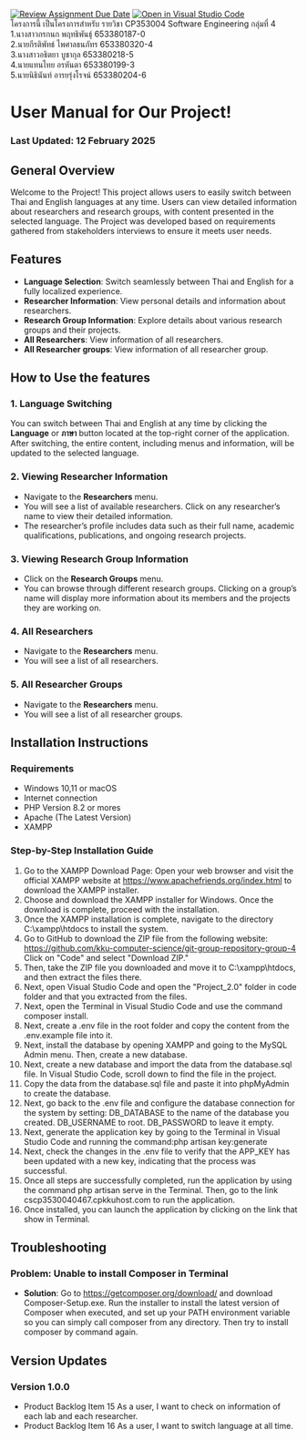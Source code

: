 [![Review Assignment Due Date](https://classroom.github.com/assets/deadline-readme-button-22041afd0340ce965d47ae6ef1cefeee28c7c493a6346c4f15d667ab976d596c.svg)](https://classroom.github.com/a/Bwpk2ByU)
[![Open in Visual Studio Code](https://classroom.github.com/assets/open-in-vscode-2e0aaae1b6195c2367325f4f02e2d04e9abb55f0b24a779b69b11b9e10269abc.svg)](https://classroom.github.com/online_ide?assignment_repo_id=17394599&assignment_repo_type=AssignmentRepo)  
โครงการนี้ เป็นโครงการสำหรับ รายวิชา CP353004 Software Engineering กลุ่มที่ 4  
1.นางสาวกรกนก พฤทธิพันธุ์ 653380187-0  
2.นายกีรติพัทธ์ ไพศาลธนภัทร 653380320-4  
3.นางสาวอธิตยา บูชากุล 653380218-5  
4.นายแทนไทย อรหันตา 653380199-3  
5.นายนิธินันท์ อารยรุ่งโรจน์ 653380204-6  
# User Manual for Our Project!
### Last Updated: 12 February 2025

## General Overview
Welcome to the Project! This project allows users to easily switch between Thai and English languages at any time. Users can view detailed information about researchers and research groups, with content presented in the selected language. The Project was developed based on requirements gathered from stakeholders interviews to ensure it meets user needs.

## Features
- **Language Selection**: Switch seamlessly between Thai and English for a fully localized experience.
- **Researcher Information**: View personal details and information about researchers.
- **Research Group Information**: Explore details about various research groups and their projects.
- **All Researchers**: View information of all researchers.
- **All Researcher groups**: View information of all researcher group.

## How to Use the features

### 1. Language Switching
You can switch between Thai and English at any time by clicking the **Language** or **ภาษา** button located at the top-right corner of the application. After switching, the entire content, including menus and information, will be updated to the selected language.

### 2. Viewing Researcher Information
- Navigate to the **Researchers** menu.
- You will see a list of available researchers. Click on any researcher’s name to view their detailed information.
- The researcher’s profile includes data such as their full name, academic qualifications, publications, and ongoing research projects.

### 3. Viewing Research Group Information
- Click on the **Research Groups** menu.
- You can browse through different research groups. Clicking on a group’s name will display more information about its members and the projects they are working on.

### 4. All Researchers
- Navigate to the **Researchers** menu.
- You will see a list of all researchers.

### 5. All Researcher Groups
- Navigate to the **Researchers** menu.
- You will see a list of all researcher groups.

## Installation Instructions

### Requirements
- Windows 10,11 or macOS
- Internet connection
- PHP Version 8.2 or mores
- Apache (The Latest Version)
- XAMPP

### Step-by-Step Installation Guide
1. Go to the XAMPP Download Page: Open your web browser and visit the official XAMPP website at https://www.apachefriends.org/index.html to download the XAMPP installer.
2. Choose and download the XAMPP installer for Windows. Once the download is complete, proceed with the installation.
3. Once the XAMPP installation is complete, navigate to the directory C:\xampp\htdocs to install the system.
4. Go to GitHub to download the ZIP file from the following website:
https://github.com/kku-computer-science/git-group-repository-group-4
Click on "Code" and select "Download ZIP."
5. Then, take the ZIP file you downloaded and move it to C:\xampp\htdocs, and then extract the files there.
6. Next, open Visual Studio Code and open the "Project_2.0" folder in code folder and that you extracted from the files.
7. Next, open the Terminal in Visual Studio Code and use the command composer install.
8. Next, create a .env file in the root folder and copy the content from the .env.example file into it.
9. Next, install the database by opening XAMPP and going to the MySQL Admin menu. Then, create a new database.
10. Next, create a new database and import the data from the database.sql file. In Visual Studio Code, scroll down to find the file in the project.
11. Copy the data from the database.sql file and paste it into phpMyAdmin to create the database.
12. Next, go back to the .env file and configure the database connection for the system by setting:
DB_DATABASE to the name of the database you created. DB_USERNAME to root. DB_PASSWORD to leave it empty.
13. Next, generate the application key by going to the Terminal in Visual Studio Code and running the command:php artisan key:generate
14. Next, check the changes in the .env file to verify that the APP_KEY has been updated with a new key, indicating that the process was successful.
15. Once all steps are successfully completed, run the application by using the command php artisan serve in the Terminal. Then, go to the link cscp3530040467.cpkkuhost.com to run the application.
16. Once installed, you can launch the application by clicking on the link that show in Terminal.

## Troubleshooting

### Problem: Unable to install Composer in Terminal
- **Solution**: Go to https://getcomposer.org/download/ and download Composer-Setup.exe. Run the installer to install the latest version of Composer when executed, and set up your PATH environment variable so you can simply call composer from any directory. Then try to install composer by command again.

## Version Updates

### Version 1.0.0
- Product Backlog Item 15 As a user, I want to check on information of each lab and each researcher.
- Product Backlog Item 16 As a user, I want to switch language at all time.

